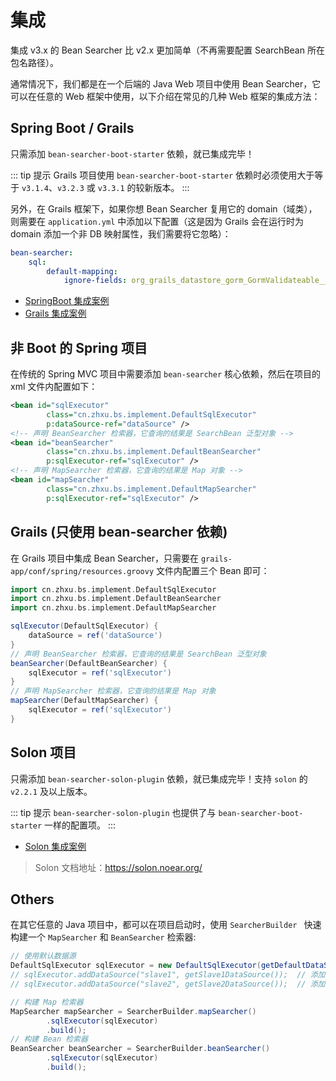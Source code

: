 
# 集成

集成 v3.x 的 Bean Searcher 比 v2.x 更加简单（不再需要配置 SearchBean 所在包名路径）。

通常情况下，我们都是在一个后端的 Java Web 项目中使用 Bean Searcher，它可以在任意的 Web 框架中使用，以下介绍在常见的几种 Web 框架的集成方法：

## Spring Boot / Grails

只需添加 `bean-searcher-boot-starter` 依赖，就已集成完毕！

::: tip 提示
Grails 项目使用 `bean-searcher-boot-starter` 依赖时必须使用大于等于 `v3.1.4`、`v3.2.3` 或 `v3.3.1` 的较新版本。
:::

另外，在 Grails 框架下，如果你想 Bean Searcher 复用它的 domain（域类），则需要在 `application.yml` 中添加以下配置（这是因为 Grails 会在运行时为 domain 添加一个非 DB 映射属性，我们需要将它忽略）：

```yml
bean-searcher:
    sql:
        default-mapping:
            ignore-fields: org_grails_datastore_gorm_GormValidateable__errors
```

* [SpringBoot 集成案例](https://gitee.com/troyzhxu/bean-searcher/tree/dev/bean-searcher-demos/bs-demo-springboot)
* [Grails 集成案例](https://gitee.com/troyzhxu/bean-searcher/tree/dev/bean-searcher-demos/bs-demo-grails)

## 非 Boot 的 Spring 项目

在传统的 Spring MVC 项目中需要添加 `bean-searcher` 核心依赖，然后在项目的 xml 文件内配置如下：

```xml
<bean id="sqlExecutor" 
        class="cn.zhxu.bs.implement.DefaultSqlExecutor" 
        p:dataSource-ref="dataSource" />
<!-- 声明 BeanSearcher 检索器，它查询的结果是 SearchBean 泛型对象 -->
<bean id="beanSearcher" 
        class="cn.zhxu.bs.implement.DefaultBeanSearcher"
        p:sqlExecutor-ref="sqlExecutor" />
<!-- 声明 MapSearcher 检索器，它查询的结果是 Map 对象 -->
<bean id="mapSearcher" 
        class="cn.zhxu.bs.implement.DefaultMapSearcher"
        p:sqlExecutor-ref="sqlExecutor" />
```

## Grails (只使用 bean-searcher 依赖)

在 Grails 项目中集成 Bean Searcher，只需要在 `grails-app/conf/spring/resources.groovy` 文件内配置三个 Bean 即可：

```groovy
import cn.zhxu.bs.implement.DefaultSqlExecutor
import cn.zhxu.bs.implement.DefaultBeanSearcher
import cn.zhxu.bs.implement.DefaultMapSearcher

sqlExecutor(DefaultSqlExecutor) {
    dataSource = ref('dataSource')
}
// 声明 BeanSearcher 检索器，它查询的结果是 SearchBean 泛型对象
beanSearcher(DefaultBeanSearcher) {
    sqlExecutor = ref('sqlExecutor')
}
// 声明 MapSearcher 检索器，它查询的结果是 Map 对象
mapSearcher(DefaultMapSearcher) {
    sqlExecutor = ref('sqlExecutor')
}
```

## Solon 项目

只需添加 `bean-searcher-solon-plugin` 依赖，就已集成完毕！支持 `solon` 的 `v2.2.1` 及以上版本。

::: tip 提示
`bean-searcher-solon-plugin` 也提供了与 `bean-searcher-boot-starter` 一样的配置项。
:::

* [Solon 集成案例](https://gitee.com/troyzhxu/bean-searcher/tree/dev/bean-searcher-demos/bs-demo-solon)

> Solon 文档地址：https://solon.noear.org/

## Others

在其它任意的 Java 项目中，都可以在项目启动时，使用 `SearcherBuilder ` 快速构建一个 `MapSearcher` 和 `BeanSearcher` 检索器: 

```java
// 使用默认数据源
DefaultSqlExecutor sqlExecutor = new DefaultSqlExecutor(getDefaultDataSource());
// sqlExecutor.addDataSource("slave1", getSlave1DataSource());  // 添加具名数据源 slave1
// sqlExecutor.addDataSource("slave2", getSlave2DataSource());  // 添加具名数据源 slave2

// 构建 Map 检索器
MapSearcher mapSearcher = SearcherBuilder.mapSearcher()
        .sqlExecutor(sqlExecutor)
        .build();
// 构建 Bean 检索器
BeanSearcher beanSearcher = SearcherBuilder.beanSearcher()
        .sqlExecutor(sqlExecutor)
        .build();
```
